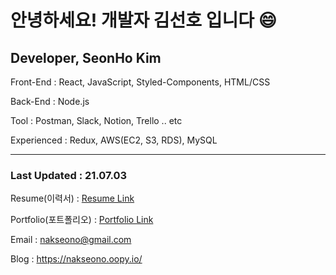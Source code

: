 # 안녕하세요! 개발자 김선호 입니다 😄

## Developer, SeonHo Kim

Front-End : React, JavaScript, Styled-Components, HTML/CSS

Back-End : Node.js

Tool : Postman,  Slack, Notion, Trello .. etc

Experienced : Redux, AWS(EC2, S3, RDS), MySQL

---
### Last Updated : 21.07.03

Resume(이력서) : [Resume Link](https://drive.google.com/file/d/1lfgyz_lwbmSv4MnZmh9lT2huzELk7v8Z/view?usp=sharing) 

Portfolio(포트폴리오) : [Portfolio Link](https://bit.ly/3nLcxYe)

Email : nakseono@gmail.com

Blog : https://nakseono.oopy.io/
